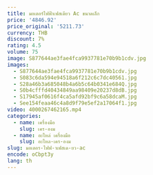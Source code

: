 ```yaml
---
title: มอเตอร์ไฟฟ้าเฟสเดียว Ac ขนาดเล็ก
price: '4846.92'
price_original: '5211.73'
currency: THB
discount: 7%
rating: 4.5
volume: 75
image: S877644ae3fae4fca9937781e70b9b1cdv.jpg
images:
  - S877644ae3fae4fca9937781e70b9b1cdv.jpg
  - S083c6da594e94518a6f212c6c7dc40561.jpg
  - S28a46b3a685048b4a6b5c64b0341e684Q.jpg
  - S0b4cfffd40434849aa98409e20237d8dB.jpg
  - S17945af0616f4ca5afd92bf9c6a58dcaM.jpg
  - See154feaa46c4a8d9f79e5ef2a17064f1.jpg
video: 4000267462165.mp4
categories:
  - name: เครื่องมือ
    slug: เคร-องม
  - name: อะไหล่ เครื่องมือ
    slug: อะไหล-เคร-องม
slug: มอเตอร-ไฟฟ-าเฟสเด-ยว-ac
encode: oCbpt3y
lang: th
---
```

  